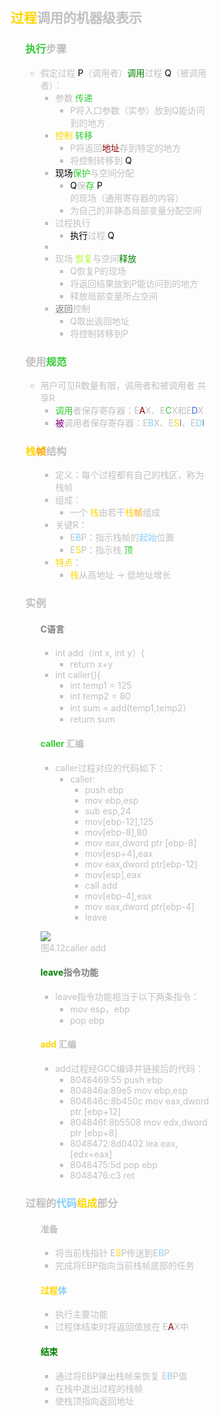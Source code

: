 <div style="float: left; width: 64%; padding: 1%;">

##   <span style="color: silver;"><span style="color: Gold;">过程</span>调用的机器级表示

<ul>

 <span style="color: silver;">

###  <span style="color: LimeGreen;">执行</span><span style="color: silver;">步骤
- 假定过程 <span style="color: black;">P</span>（调用者）<span style="color: green;">调用</span>过程 <span style="color: black;">Q</span>（被调用者）：
  - 参数 <span style="color: LimeGreen;">传递</span>
    - P将入口参数（实参）放到Q能访问到的地方
  -  <span style="color: Gold;">控制</span> <span style="color: LimeGreen;">转移</span>
      - P将返回<span style="color: DarkRed;">地址</span>存到特定的地方
      - 将控制转移到 <span style="color: black;">Q
  -  <span style="color: black;">现场</span><span style="color: LimeGreen;">保护</span>与空间分配
      -  <span style="color: black;">Q</span>保<span style="color: LimeGreen;">存</span> <span style="color: black;">P</span>的现场（通用寄存器的内容）
      - 为自己的非静态局部变量分配空间
  - 过程执行
    -  <span style="color: black;">执行</span>过程 <span style="color: black;">Q</span>
  - 
  - 现场 <span style="color: GreenYellow;">恢复</span>与空间<span style="color: green;">释放</span>
    - Q恢复P的现场
    - 将返回结果放到P能访问到的地方
    - 释放局部变量所占空间
  - <span style="color: gray;">返回</span>控制
    - Q取出返回地址
    - 将控制转移到P

###  <span style="color: silver;">使用<span style="color: LimeGreen;">规范
- 用户可见R数量有限，调用者和被调用者 共享R
  -  <span style="color: LimeGreen;">调用</span>者保存寄存器：E<span style="color: DarkRed;">A</span>X、E<span style="color: LimeGreen;">C</span>X和E<span style="color: RoyalBlue;">D</span>X
  - <span style="color: purple;">被</span>调用者保存寄存器：E<span style="color: LightSkyBlue;">B</span>X、E<span style="color: Gold;">S</span><span style="color: gray;">I</span>、E<span style="color: LightSkyBlue;">D</span><span style="color: gray;">I</span>

###  <span style="color: Gold;">栈</span><span style="color: orange;">帧</span><span style="color: silver;">结构

<ul>

 <span style="color: silver;">

- 定义：每个过程都有自己的栈区，称为栈帧
- 组成：
  - 一个 <span style="color: Gold;">栈</span>由若干<span style="color: Gold;">栈</span><span style="color: orange;">帧</span><span style="color: silver;">组成
- 关键R：
  - E<span style="color: LightSkyBlue;">B</span>P：指示栈帧的<span style="color: LightSkyBlue;">起始</span>位置
  - E<span style="color: Gold;">S</span>P：指示栈 <span style="color: LimeGreen;">顶</span>
-  <span style="color: Gold;">特点</span>：
   -  <span style="color: Gold;">栈</span>从高地址 → 低地址增长

</ul>

###  <span style="color: silver;">实例

<ul>

 <span style="color: silver;">

#### <span style="color: gray;">C语言
- int add（int x, int y）{ 
  - return x+y 
- int caller(){ 
  - int temp1 = 125
  - int temp2 = 80
  - int sum = add(temp1,temp2）
  - return sum

####  <span style="color: LimeGreen;">caller  <span style="color: silver;">汇编
- caller过程对应的代码如下：
  - caller:
    - push ebp
    - mov ebp,esp
    - sub esp,24
    - mov[ebp-12],125
    - mov[ebp-8],80
    - mov eax,dword ptr [ebp-8]
    - mov[esp+4],eax
    - mov eax,dword ptr[ebp-12]
    - mov[esp],eax
    - call add
    - mov[ebp-4],eax
    - mov eax,dword ptr[ebp-4]
    - leave

![](https://cdn-mineru.openxlab.org.cn/model-mineru/prod/d980c64caf10e8c75223e749aaa0890e4e8f054132e40c8f446ccc6806ddab98.jpg)  
图4.12caller add  

#### <span style="color: green;">leave</span><span style="color: gray;">指令功能
- leave指令功能相当于以下两条指令：
  - mov esp，ebp
  - pop ebp

####  <span style="color: Gold;">add</span> <span style="color: silver;"> 汇编
- add过程经GCC编译并链接后的代码：
  - 8048469:55 push ebp
  - 804846a:89e5 mov ebp,esp
  - 804846c:8b450c mov eax,dword ptr [ebp+12]
  - 804846f:8b5508 mov edx,dword ptr [ebp+8]
  - 8048472:8d0402 lea eax,[edx+eax]
  - 8048475:5d pop ebp
  - 8048476:c3 ret

</ul>

###  <span style="color: silver;">过程的<span style="color: LightSkyBlue;">代码</span><span style="color: Gold;">组成</span>部分

<ul>

 <span style="color: silver;">

####  <span style="color: silver;">准备
- 将当前栈指针 E<span style="color: Gold;">S</span>P传送到E<span style="color: LightSkyBlue;">B</span>P
- 完成将EBP指向当前栈帧底部的任务

####  <span style="color: Gold;">过程<span style="color: LightSkyBlue;">体
- 执行主要功能
- 过程体结束时将返回值放在 E<span style="color: DarkRed;">A</span>X中

#### <span style="color: green;">结束
- 通过将EBP弹出栈帧来恢复 E<span style="color: LightSkyBlue;">B</span>P值
- 在栈中退出过程的栈帧
- 使栈顶指向返回地址 

</ul>

</ul>

</ul>
</div>
<div style="float: right; width: 26%; padding: 1%;">

</div>
<div style="clear: both;"></div>
